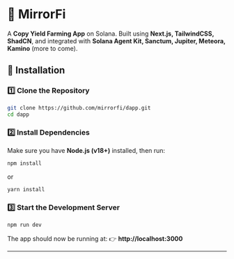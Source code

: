 # 🚀 MirrorFi

A **Copy Yield Farming App** on Solana. Built using **Next.js, TailwindCSS, ShadCN**, and integrated with **Solana Agent Kit, Sanctum, Jupiter, Meteora, Kamino** (more to come).


## 🔧 Installation

### 1️⃣ Clone the Repository

```sh
git clone https://github.com/mirrorfi/dapp.git
cd dapp
```

### 2️⃣ Install Dependencies

Make sure you have **Node.js (v18+)** installed, then run:

```sh
npm install
```

or

```sh
yarn install
```

### 3️⃣ Start the Development Server

```sh
npm run dev
```

The app should now be running at:
👉 **http://localhost:3000**

---
